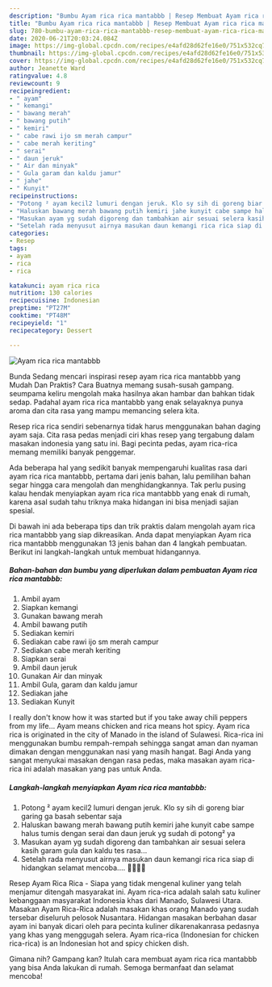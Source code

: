 ```yaml
---
description: "Bumbu Ayam rica rica mantabbb | Resep Membuat Ayam rica rica mantabbb Yang Enak Banget"
title: "Bumbu Ayam rica rica mantabbb | Resep Membuat Ayam rica rica mantabbb Yang Enak Banget"
slug: 780-bumbu-ayam-rica-rica-mantabbb-resep-membuat-ayam-rica-rica-mantabbb-yang-enak-banget
date: 2020-06-21T20:03:24.084Z
image: https://img-global.cpcdn.com/recipes/e4afd28d62fe16e0/751x532cq70/ayam-rica-rica-mantabbb-foto-resep-utama.jpg
thumbnail: https://img-global.cpcdn.com/recipes/e4afd28d62fe16e0/751x532cq70/ayam-rica-rica-mantabbb-foto-resep-utama.jpg
cover: https://img-global.cpcdn.com/recipes/e4afd28d62fe16e0/751x532cq70/ayam-rica-rica-mantabbb-foto-resep-utama.jpg
author: Jeanette Ward
ratingvalue: 4.8
reviewcount: 9
recipeingredient:
- " ayam"
- " kemangi"
- " bawang merah"
- " bawang putih"
- " kemiri"
- " cabe rawi ijo sm merah campur"
- " cabe merah keriting"
- " serai"
- " daun jeruk"
- " Air dan minyak"
- " Gula garam dan kaldu jamur"
- " jahe"
- " Kunyit"
recipeinstructions:
- "Potong ² ayam kecil2 lumuri dengan jeruk. Klo sy sih di goreng biar garing ga basah sebentar saja"
- "Haluskan bawang merah bawang putih kemiri jahe kunyit cabe sampe halus tumis dengan serai dan daun jeruk yg sudah di potong² ya"
- "Masukan ayam yg sudah digoreng dan tambahkan air sesuai selera kasih garam gula dan kaldu tes rasa..."
- "Setelah rada menyusut airnya masukan daun kemangi rica rica siap di hidangkan selamat mencoba.... 🤗😘😍😋"
categories:
- Resep
tags:
- ayam
- rica
- rica

katakunci: ayam rica rica 
nutrition: 130 calories
recipecuisine: Indonesian
preptime: "PT27M"
cooktime: "PT48M"
recipeyield: "1"
recipecategory: Dessert

---
```



![Ayam rica rica mantabbb](https://img-global.cpcdn.com/recipes/e4afd28d62fe16e0/751x532cq70/ayam-rica-rica-mantabbb-foto-resep-utama.jpg)

Bunda Sedang mencari inspirasi resep ayam rica rica mantabbb yang Mudah Dan Praktis? Cara Buatnya memang susah-susah gampang. seumpama keliru mengolah maka hasilnya akan hambar dan bahkan tidak sedap. Padahal ayam rica rica mantabbb yang enak selayaknya punya aroma dan cita rasa yang mampu memancing selera kita.

Resep rica rica sendiri sebenarnya tidak harus menggunakan bahan daging ayam saja. Cita rasa pedas menjadi ciri khas resep yang tergabung dalam masakan indonesia yang satu ini. Bagi pecinta pedas, ayam rica-rica memang memiliki banyak penggemar.

Ada beberapa hal yang sedikit banyak mempengaruhi kualitas rasa dari ayam rica rica mantabbb, pertama dari jenis bahan, lalu pemilihan bahan segar hingga cara mengolah dan menghidangkannya. Tak perlu pusing kalau hendak menyiapkan ayam rica rica mantabbb yang enak di rumah, karena asal sudah tahu triknya maka hidangan ini bisa menjadi sajian spesial.


Di bawah ini ada beberapa tips dan trik praktis dalam mengolah ayam rica rica mantabbb yang siap dikreasikan. Anda dapat menyiapkan Ayam rica rica mantabbb menggunakan 13 jenis bahan dan 4 langkah pembuatan. Berikut ini langkah-langkah untuk membuat hidangannya.

<!--inarticleads1-->

##### Bahan-bahan dan bumbu yang diperlukan dalam pembuatan Ayam rica rica mantabbb:

1. Ambil  ayam
1. Siapkan  kemangi
1. Gunakan  bawang merah
1. Ambil  bawang putih
1. Sediakan  kemiri
1. Sediakan  cabe rawi ijo sm merah campur
1. Sediakan  cabe merah keriting
1. Siapkan  serai
1. Ambil  daun jeruk
1. Gunakan  Air dan minyak
1. Ambil  Gula, garam dan kaldu jamur
1. Sediakan  jahe
1. Sediakan  Kunyit


I really don&#39;t know how it was started but if you take away chili peppers from my life… Ayam means chicken and rica means hot spicy. Ayam rica rica is originated in the city of Manado in the island of Sulawesi. Rica-rica ini menggunakan bumbu rempah-rempah sehingga sangat aman dan nyaman dimakan dengan menggunakan nasi yang masih hangat. Bagi Anda yang sangat menyukai masakan dengan rasa pedas, maka masakan ayam rica-rica ini adalah masakan yang pas untuk Anda. 

<!--inarticleads2-->

##### Langkah-langkah menyiapkan Ayam rica rica mantabbb:

1. Potong ² ayam kecil2 lumuri dengan jeruk. Klo sy sih di goreng biar garing ga basah sebentar saja
1. Haluskan bawang merah bawang putih kemiri jahe kunyit cabe sampe halus tumis dengan serai dan daun jeruk yg sudah di potong² ya
1. Masukan ayam yg sudah digoreng dan tambahkan air sesuai selera kasih garam gula dan kaldu tes rasa...
1. Setelah rada menyusut airnya masukan daun kemangi rica rica siap di hidangkan selamat mencoba.... 🤗😘😍😋


Resep Ayam Rica Rica - Siapa yang tidak mengenal kuliner yang telah menjamur ditengah masyarakat ini. Ayam rica-rica adalah salah satu kuliner kebanggaan masyarakat Indonesia khas dari Manado, Sulawesi Utara. Masakan Ayam Rica-Rica adalah masakan khas orang Manado yang sudah tersebar diseluruh pelosok Nusantara. Hidangan masakan berbahan dasar ayam ini banyak dicari oleh para pecinta kuliner dikarenakanrasa pedasnya yang khas yang menggugah selera. Ayam rica-rica (Indonesian for chicken rica-rica) is an Indonesian hot and spicy chicken dish. 

Gimana nih? Gampang kan? Itulah cara membuat ayam rica rica mantabbb yang bisa Anda lakukan di rumah. Semoga bermanfaat dan selamat mencoba!
